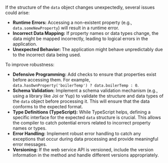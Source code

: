 If the structure of the `data` object changes unexpectedly, several issues could arise:

*   **Runtime Errors:**  Accessing a non-existent property (e.g., `data.someNewProperty`) will result in a runtime error.
*   **Incorrect Data Mapping:**  If property names or data types change, the data might be mapped incorrectly, leading to logical errors in the application.
*   **Unexpected Behavior:**  The application might behave unpredictably due to the incorrect data being used.

To improve robustness:

*   **Defensive Programming:** Add checks to ensure that properties exist before accessing them.  For example, `data.hasOwnProperty('boilerTemp') ? data.boilerTemp : 0`.
*   **Schema Validation:** Implement a schema validation mechanism (e.g., using a library like Joi or Yup) to validate the structure and data types of the `data` object before processing it. This will ensure that the data conforms to the expected format.
*   **Type Definitions (TypeScript):** While TypeScript helps, defining a specific interface for the expected `data` structure is crucial. This allows the compiler to catch potential errors related to incorrect property names or types.
*   **Error Handling:** Implement robust error handling to catch any exceptions that occur during data processing and provide meaningful error messages.
*   **Versioning:** If the web service API is versioned, include the version information in the method and handle different versions appropriately.